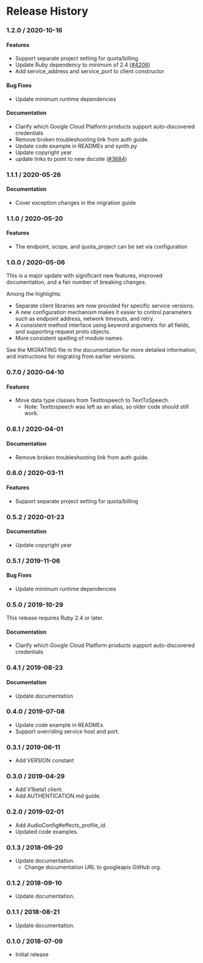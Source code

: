 # Release History

### 1.2.0 / 2020-10-16

#### Features

* Support separate project setting for quota/billing
* Update Ruby dependency to minimum of 2.4 ([#4206](https://www.github.com/googleapis/google-cloud-ruby/issues/4206))
* Add service_address and service_port to client constructor

#### Bug Fixes

* Update minimum runtime dependencies

#### Documentation

* Clarify which Google Cloud Platform products support auto-discovered credentials
* Remove broken troubleshooting link from auth guide.
* Update code example in READMEs and synth.py
* Update copyright year
* update links to point to new docsite ([#3684](https://www.github.com/googleapis/google-cloud-ruby/issues/3684))

### 1.1.1 / 2020-05-26

#### Documentation

* Cover exception changes in the migration guide

### 1.1.0 / 2020-05-20

#### Features

* The endpoint, scope, and quota_project can be set via configuration

### 1.0.0 / 2020-05-06

This is a major update with significant new features, improved documentation, and a fair number of breaking changes.

Among the highlights:

* Separate client libraries are now provided for specific service versions.
* A new configuration mechanism makes it easier to control parameters such as endpoint address, network timeouts, and retry.
* A consistent method interface using keyword arguments for all fields, and supporting request proto objects.
* More consistent spelling of module names.

See the MIGRATING file in the documentation for more detailed information, and instructions for migrating from earlier versions.

### 0.7.0 / 2020-04-10

#### Features

* Move data type classes from Texttospeech to TextToSpeech.
  * Note: Texttospeech was left as an alias, so older code should still work.

### 0.6.1 / 2020-04-01

#### Documentation

* Remove broken troubleshooting link from auth guide.

### 0.6.0 / 2020-03-11

#### Features

* Support separate project setting for quota/billing

### 0.5.2 / 2020-01-23

#### Documentation

* Update copyright year

### 0.5.1 / 2019-11-06

#### Bug Fixes

* Update minimum runtime dependencies

### 0.5.0 / 2019-10-29

This release requires Ruby 2.4 or later.

#### Documentation

* Clarify which Google Cloud Platform products support auto-discovered credentials

### 0.4.1 / 2019-08-23

#### Documentation

* Update documentation

### 0.4.0 / 2019-07-08

* Update code example in READMEs.
* Support overriding service host and port.

### 0.3.1 / 2019-06-11

* Add VERSION constant

### 0.3.0 / 2019-04-29

* Add V1beta1 client.
* Add AUTHENTICATION.md guide.

### 0.2.0 / 2019-02-01

* Add AudioConfig#effects_profile_id.
* Updated code examples.

### 0.1.3 / 2018-09-20

* Update documentation.
  * Change documentation URL to googleapis GitHub org.

### 0.1.2 / 2018-09-10

* Update documentation.

### 0.1.1 / 2018-08-21

* Update documentation.

### 0.1.0 / 2018-07-09

* Initial release
